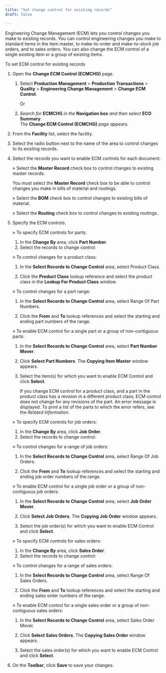 ```yaml
---
title: "Set change control for existing records"
draft: false

---
```


Engineering Change Management (ECM) lets you control changes you make to existing records. You can control engineering changes you make to standard items in the item master, to make-to-order and make-to-stock job orders, and to sales orders. You can also change the ECM control of a single existing item or a group of existing items.

To set ECM control for existing records

1.  Open the **Change ECM Control (ECMCHG)** page.

    1. Select **Production Management** > **Production Transactions** > **Quality** > **Engineering Change Management** > **Change ECM Control**.

        Or

    2.  *Search for* **ECMCHG** *in the* **Navigation box** *and then select* **ECO Summary**. <br>*The* **Change ECM Control (ECMCHG)** *page appears.*
2.  From the **Facility** list, select the facility.
3.  Select the radio button next to the name of the area to control changes to its existing records.
4.  Select the records you want to enable ECM controls for each document:

    » Select the **Master Record** check box to control changes to existing master records.

    You must select the **Master Record** check box to be able to control changes you make in bills of material and routings.

    » Select the **BOM** check box to control changes to existing bills of material.

    » Select the **Routing** check box to control changes to existing routings.

5.  Specify the ECM controls.

    » To specify ECM controls for parts:

    1.  In the **Change By** area, click **Part Number**.
    2.  Select the records to change control:

    ≡ To control changes for a product class:

    1. In the **Select Records to Change Control** area, select Product Class.

    2.  Click the **Product Class** lookup reference and select the product class in the **Lookup For Product Class** window.

    ≡ To control changes for a part range:

    1.  In the **Select Records to Change Control** area, select Range Of Part Numbers.

    2.  Click the **From** and **To** lookup references and select the starting and ending part numbers of the range.

    ≡ To enable ECM control for a single part or a group of non-contiguous parts:

    1.  In the **Select Records to Change Control** area, select **Part Number Mover**.
    2.  Click **Select Part Numbers**.  The **Copying Item Master** window appears.

    3.  Select the item(s) for which you want to enable ECM Control and click **Select**.

        If you change ECM control for a product class, and a part in the product class has a revision in a different product class, ECM control does not change for any revisions of the part. An error message is displayed. To print a list of the parts to which the error refers, see the *Related Information*.

    » To specify ECM controls for job orders:

    1.  In the **Change By** area, click **Job Order**.
    2.  Select the records to change control:

    ≡ To control changes for a range of job orders:

    1.  In the **Select Records to Change Control** area, select Range Of Job Orders.

    2.  Click the **From** and **To** lookup references and select the starting and ending job order numbers of the range.

    ≡ To enable ECM control for a single job order or a group of non-contiguous job orders:

    1.  In the **Select Records to Change Control** area, select **Job Order Mover**.
    2.  Click **Select Job Orders**. The **Copying Job Order** window appears.

    3.  Select the job order(s) for which you want to enable ECM Control and click **Select**.

    » To specify ECM controls for sales orders:

    1.  In the **Change By** area, click **Sales Order**.
    2.  Select the records to change control:

    ≡ To control changes for a range of sales orders:

    1.  In the **Select Records to Change Control** area, select Range Of Sales Orders.

    2.  Click the **From** and **To** lookup references and select the starting and ending sales order numbers of the range.

    ≡ To enable ECM control for a single sales order or a group of non-contiguous sales orders:

    1.  In the **Select Records to Change Control** area, select Sales Order Mover.

    2.  Click **Select Sales Orders**. The **Copying Sales Order** window appears.

    3.  Select the sales order(s) for which you want to enable ECM Control and click **Select**.
6.  On the **Toolbar**, click **Save** to save your changes.